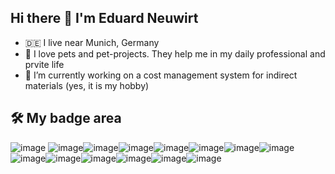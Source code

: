 ## Hi there 👋 I'm Eduard Neuwirt

<!--
**eneuwirt/eneuwirt** is a ✨ _special_ ✨ repository because its `README.md` (this file) appears on your GitHub profile.

Here are some ideas to get you started:

- 🔭 I’m currently working on ...
- 🌱 I’m currently learning ...
- 👯 I’m looking to collaborate on ...
- 🤔 I’m looking for help with ...
- 💬 Ask me about ...
- 📫 How to reach me: ...
- 😄 Pronouns: ...
- ⚡ Fun fact: ...
-->
- :de: I live near Munich, Germany
- :dog: I love pets and pet-projects. They help me in my daily professional and prvite life
- 🔭 I’m currently working on a cost management system for indirect materials (yes, it is my hobby)

## 🛠 My badge area
![image](https://github.com/eneuwirt/eneuwirt/assets/703198/2e39e2f6-b427-4b63-969c-1feb01965e15)
![image](https://github.com/eneuwirt/eneuwirt/assets/703198/a9fa977a-5f5f-4699-b196-d54b36136bd0)![image](https://github.com/eneuwirt/eneuwirt/assets/703198/c2dea419-d129-4710-8219-e99163136e8e)![image](https://github.com/eneuwirt/eneuwirt/assets/703198/dac61db7-5f07-4dea-a175-41698606bfc1)![image](https://github.com/eneuwirt/eneuwirt/assets/703198/2775cfb5-f570-4e97-a6bf-0ed609fbf053)![image](https://github.com/eneuwirt/eneuwirt/assets/703198/34ac3722-c48a-4c06-8e6b-11017b9bed2a)![image](https://github.com/eneuwirt/eneuwirt/assets/703198/3f1b55ba-589c-457c-9cef-627ea64143d6)![image](https://github.com/eneuwirt/eneuwirt/assets/703198/d4e91e14-6ac6-49db-bb78-28733c17a771)![image](https://github.com/eneuwirt/eneuwirt/assets/703198/8cd85b12-c153-48f3-a1c0-a3aaf44c897a)![image](https://github.com/eneuwirt/eneuwirt/assets/703198/13fe07e7-33bf-4ffb-b5a9-0c5490e7982a)![image](https://github.com/eneuwirt/eneuwirt/assets/703198/6fbda722-5936-418b-9483-051d61612a1a)![image](https://github.com/eneuwirt/eneuwirt/assets/703198/0f2b7334-e33e-4a14-993d-06f770c1de54)![image](https://github.com/eneuwirt/eneuwirt/assets/703198/4038ae91-ac8b-46e6-9035-0f9f56f99834)![image](https://github.com/eneuwirt/eneuwirt/assets/703198/39844ac2-ada7-465b-8adc-aa2f4e4efaf5)






























